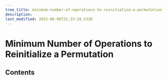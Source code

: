 ```yaml
---
tree_title: minimum-number-of-operations-to-reinitialize-a-permutation
description: 
last_modified: 2022-06-09T21:23:28.2328
---
```


# Minimum Number of Operations to Reinitialize a Permutation

## Contents
